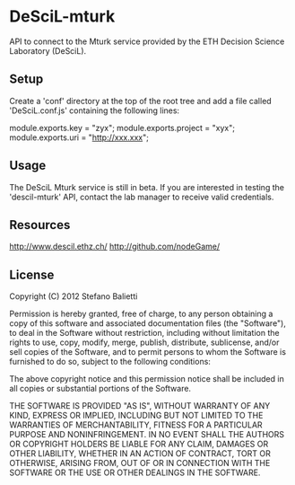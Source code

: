 # DeSciL-mturk

API to connect to the Mturk service provided by the ETH Decision Science Laboratory (DeSciL).

## Setup

Create a 'conf' directory at the top of the root tree and add a file called 'DeSciL.conf.js' containing the following lines:

  module.exports.key = "zyx";
  module.exports.project = "xyx";
  module.exports.uri = "http://xxx.xxx";

## Usage

The DeSciL Mturk service is still in beta. If you are interested in testing the 'descil-mturk' API, contact the lab manager to receive valid credentials.
 
## Resources

  http://www.descil.ethz.ch/
  http://github.com/nodeGame/
  

## License

Copyright (C) 2012 Stefano Balietti

Permission is hereby granted, free of charge, to any person obtaining a copy of this software and associated documentation files (the "Software"), to deal in the Software without restriction, including without limitation the rights to use, copy, modify, merge, publish, distribute, sublicense, and/or sell copies of the Software, and to permit persons to whom the Software is furnished to do so, subject to the following conditions:

The above copyright notice and this permission notice shall be included in all copies or substantial portions of the Software.

THE SOFTWARE IS PROVIDED "AS IS", WITHOUT WARRANTY OF ANY KIND, EXPRESS OR IMPLIED, INCLUDING BUT NOT LIMITED TO THE WARRANTIES OF MERCHANTABILITY, FITNESS FOR A PARTICULAR PURPOSE AND NONINFRINGEMENT. IN NO EVENT SHALL THE AUTHORS OR COPYRIGHT HOLDERS BE LIABLE FOR ANY CLAIM, DAMAGES OR OTHER LIABILITY, WHETHER IN AN ACTION OF CONTRACT, TORT OR OTHERWISE, ARISING FROM, OUT OF OR IN CONNECTION WITH THE SOFTWARE OR THE USE OR OTHER DEALINGS IN THE SOFTWARE. 


  

